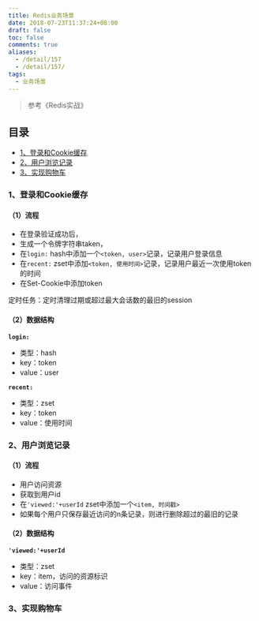 ```yaml
---
title: Redis业务场景
date: 2018-07-23T11:37:24+08:00
draft: false
toc: false
comments: true
aliases:
  - /detail/157
  - /detail/157/
tags:
  - 业务场景
---
```


> 参考《Redis实战》

## 目录
* [1、登录和Cookie缓存](#1、登录和Cookie缓存)
* [2、用户浏览记录](#2、用户浏览记录)
* [3、实现购物车](#3、实现购物车)



### 1、登录和Cookie缓存
#### （1）流程
* 在登录验证成功后，
* 生成一个令牌字符串taken，
* 在`login:` hash中添加一个`<token, user>`记录，记录用户登录信息
* 在`recent:` zset中添加`<token, 使用时间>`记录，记录用户最近一次使用token的时间
* 在Set-Cookie中添加token

定时任务：定时清理过期或超过最大会话数的最旧的session


#### （2）数据结构
**`login:`**
* 类型：hash
* key：token
* value：user

**`recent:`**
* 类型：zset
* key：token
* value：使用时间


### 2、用户浏览记录
#### （1）流程
* 用户访问资源
* 获取到用户id
* 在`'viewed:'+userId` zset中添加一个`<item, 时间戳>`
* 如果每个用户只保存最近访问的n条记录，则进行删除超过的最旧的记录

#### （2）数据结构

**`'viewed:'+userId`**
* 类型：zset
* key：item，访问的资源标识
* value：访问事件




### 3、实现购物车


